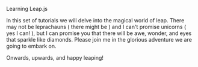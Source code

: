 Learning Leap.js


In this set of tutorials we will delve into the magical world of leap. There may not be leprachauns ( there might be ) and I can't promise unicorns ( yes I can! ), but I can promise you that there will be awe, wonder, and eyes that sparkle like diamonds. Please join me in the glorious adventure we are going to embark on.

Onwards, upwards, and happy leaping!

